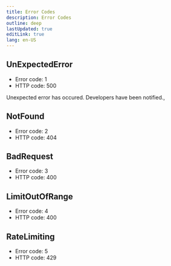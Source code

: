 ```yaml
---
title: Error Codes
description: Error Codes
outline: deep
lastUpdated: true
editLink: true
lang: en-US
---
```


## UnExpectedError

- Error code: 1
- HTTP code: 500

Unexpected error has occured. Developers have been notified.,

## NotFound

- Error code: 2
- HTTP code: 404

## BadRequest

- Error code: 3
- HTTP code: 400

## LimitOutOfRange

- Error code: 4
- HTTP code: 400

## RateLimiting

- Error code: 5
- HTTP code: 429
